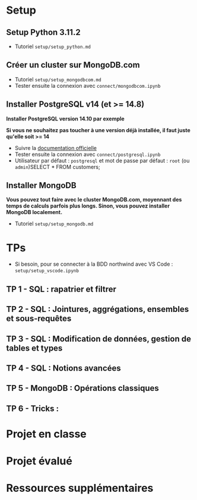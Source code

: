 # Setup


## Setup Python 3.11.2
- Tutoriel `setup/setup_python.md`

## Créer un cluster sur MongoDB.com
- Tutoriel `setup/setup_mongodbcom.md`
- Tester ensuite la connexion avec `connect/mongodbcom.ipynb`


## Installer PostgreSQL v14 (et >= 14.8) 

**Installer PostgreSQL version 14.10 par exemple**

**Si vous ne souhaitez pas toucher à une version déjà installée, il faut juste qu'elle soit >= 14**

- Suivre la [documentation officielle](https://www.postgresql.org/download/)
- Tester ensuite la connexion avec `connect/postgresql.ipynb`
- Utilisateur par défaut : `postgresql` et mot de passe par défaut : `root` (ou `admin`)SELECT * FROM customers;


## Installer MongoDB 

**Vous pouvez tout faire avec le cluster MongoDB.com, moyennant des temps de calculs parfois plus longs. Sinon, vous pouvez installer MongoDB localement.**
- Tutoriel `setup/setup_mongodb.md`


# TPs

- Si besoin, pour se connecter à la BDD northwind avec VS Code : `setup/setup_vscode.ipynb`

## TP 1 - SQL : rapatrier et filtrer

## TP 2 - SQL : Jointures, aggrégations, ensembles et sous-requêtes

## TP 3 - SQL : Modification de données, gestion de tables et types

## TP 4 - SQL : Notions avancées

## TP 5 - MongoDB : Opérations classiques

## TP 6 - Tricks : 

# Projet en classe

# Projet évalué

# Ressources supplémentaires